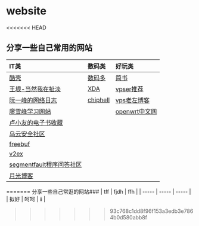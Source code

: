 # website
<<<<<<< HEAD
## 分享一些自己常用的网站  
|IT类	|数码类	|好玩类	|
|:---------|:---------|:---------|
|[酷壳](http://www.coolshell.cn)|[数码多](http://www.soomal.com/)	|[简书](http://www.jianshu.com)	|
|[王垠-当然我在扯淡](http://www.yinwang.org)|[XDA](http://forum.xda-developers.com)|[vpser推荐](http://www.vpser.net)|
|[阮一峰的网络日志](http://www.ruanyifeng.com)|[chiphell](https://www.chiphell.com)|[vps老左博客](http://www.laozuo.org)|
|[廖雪峰学习网站](http://www.liaoxuefeng.com)||[openwrt中文网](http://www.openwrt.org.cn)|
|[卢小友的电子书收藏](https://github.com/luxiaoyou/free-programming-books/blob/master/free-programming-books-zh.md)|||
|[乌云安全社区](http://www.wooyun.org)|
|[freebuf](http://www.freebuf.com)|
|[v2ex](http://www.v2ex.com)|
|[segmentfault程序问答社区](https://segmentfault.com)|
|[月光博客](http://www.williamlong.info)|
=======
分享一些自己常逛的网站###
| tff	  | fjdh	| ffh	  |
| ----- | ----- | ----- |
| 拟好  | 呵呵  | ii    |
>>>>>>> 93c768c1dd8f96f153a3edb3e7864b0d580abb8f
